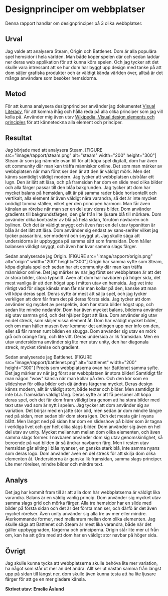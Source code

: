 Designprinciper om webbplatser
=======================

Denna rapport handlar om designprinciper på 3 olika webbplatser.

Urval
-----------------------
Jag valde att analysera Steam, Origin och Battlenet. Dom är alla populära spel hemsidor i hela världen. Man både köper spelen där och sedan laddar ner deras web applikation för att kunna köra spelen. Och jag tycker att det skulle vara intressant att se hur dom har byggt upp design med tanke på att dom säljer grafiska produkter och är väldigt kända världen över, alltså är det många användare som besöker hemsidorna.

Metod
-----------------------
För att kunna analysera designprinciper använder jag dokumentet [Visual Literacy](https://dbwebb.se/article/vl.pdf), för att komma ihåg och hålla reda på alla olika principer som jag vill kolla på. Använder mig även utav [Wikipedia, Visual design elements och principles](https://en.wikipedia.org/wiki/Visual_design_elements_and_principles) för att känneteckna alla element och principer.


Resultat
-----------------------
Jag började med att analysera Steam.
[FIGURE src="image/rapport/steam.png" alt="steam" width="200" height="300"]
Steam är som jag nämnde ovan till för att köpa spel digitalt, dom har även ett community där man kan träffa människor online. Det som man märker av webbplatsen när man först ser den är att den är väldigt mörk. Men det känns samtidigt väldigt modern. Jag tycker att webbplatsen utstrålar ett lugn. Den är lätt att läsa, och på framsidan har dom en slide med olika bilder och alla färger passar till den blåa bakgrunden. Jag tycker att dom har mycket balans på hemsidan, allt är på samma rader både horisontellt och vertikalt, alla element är även väldigt nära varandra, så det är inte mycket onödigt tomma ställen, vilket ger den principen harmoni. Man får även känslan av rörelse när man ser en del utav deras bilder. Dom använder gradients till bakgrundsfärgen, den går från lite ljusare blå till mörkare. Dom använder olika kontraster av blå på hela sidan, förutom navbaren och bylinen. Och det är väldigt snyggt och även fast en del utav typsnitten är blåa är det lätt att läsa. Dom använder sig endast av sans-serifer vilket jag tycker passar bra, ser modernt och snyggt ut. Jag skulle säga att undersidorna är uppbyggda på samma sätt som framsidan. Dom håller balansen väldigt snyggt, och även har kvar samma slags färger.

Sedan analyserade jag Origin.
[FIGURE src="image/rapport/origin.png" alt="origin" width="200" height="300"]
Origin har samma syfte som Steam, köpa digitala spel och sedan har ett community där man kan träffa människor online. Det jag märker av när jag först ser webbplatsen är att det är stora bilder, stora typsnitt. Även att dom har navbaren på höger sida, det mest vanliga är att den högst upp i mitten utav en hemsida. Jag vet inte riktigt vad för slags känsla man får när man kollar på den, kanske att man vill köpa deras spel. Deras syfte är mest att sälja spel, och jag tycker verkligen att dom får fram det på deras första sida. Jag tycker att dom använder sig mycket av perspektiv, dom har stora bilder högst upp, och sedan lite mindre nedanför. Dom har även mycket balans, bilderna använder sig utav samma grid, och det hjälper ögat att läsa. Dom använder sig utav en del streck, som skiljer vissa element åt. Dom har väldigt mycket bilder, och om man håller musen över kommer det antingen upp mer info om den, eller så får ramen runt bilden en skugga. Dom använder sig utav en mörk grå och orange färg, och lite vitt. Deras undersida är lik framsidan. Men en utav undersidorna använder sig lite mer utav unity, den har diagonala streck, mycket rörelse och gradient.

Sedan analyserade jag Battlenet.
[FIGURE src="image/rapport/battlenet.png" alt="battlenet" width="200" height="300"]
Precis som webbplatserna ovan har Battlenet samma syfte. Det jag märker av när jag först ser webbplatsen är stora bilder! Samtidigt får man någon "wow" känsla när man kollar på den. Och den kör som en slideshow för olika bilder och då ändras färgerna mycket. Deras design känns modern, allt är väldigt stort, både texter och bilder. Men samtidigt är inte bl.a. framsidan väldigt lång. Deras syfte är att få personer att köpa deras spel, och det får dom fram väldigt bra genom att ha stora bilder med text utav vad som är nytt i spelen. Jag tycker att dom använder sig av variation. Det börjar med en jätte stor bild, men sedan är dom mindre längre ned på sidan, men sedan blir dom stora igen. Och det mesta går i nyans blått. Men längst ned på sidan har dom en slideshow på bilder som är tagna i verkliga livet och ger helt olika slags bilder. Dom använder sig även en hel del utav av unity. Mycket mellanrum mellan dom olika elementen, och även samma slags former. I navbaren använder dom sig utav genomskinlighet, så beroende på vad bilden är så ändrar navbaren färg. Men i resten utav hemsidan går allting i blåa nyanser, en ganska stark blå, inte samma nyans som deras logo. Dom använder även en del streck för att skilja dom olika elementen åt. Undersidorna är ganska lik framsidan, samma slags principer. Lite mer rörelser, mindre bilder och mindre text.

Analys
-----------------------
Det jag har kommit fram till är att alla dom här webbplatserna är väldigt lika varandra. Balans är en väldig vanlig princip. Dom använder sig mycket utav samma slags grid och mörka färger. Alla tre hemsidor har en slide med bilder på första sidan och det är det första man ser, och därfö är det även mycket rörelser. Även unity använder sig alla tre av mer eller mindre. Återkommande former, med mellanrum mellan dom olika elementen. Jag skulle säga att Battlenet och Steam är mest lika varandra, både när det gäller uppbyggnaden, färgerna och principerna. Origin står lite mer ut från om, kan ha att göra med att dom har en väldigt stor navbar på höger sida.

Övrigt
-----------------------
Jag skulle kunna tycka att webbplatserna skulle behöva lite mer variation, ha något som står ut mer än det andra. Allt ser ut nästan samma från längst upp på sidan till längst ner, dom skulle även kunna testa att ha lite ljusare färger för att ge en mer gladare känsla.

<b>Skrivet utav: Emelie Åslund</b>

